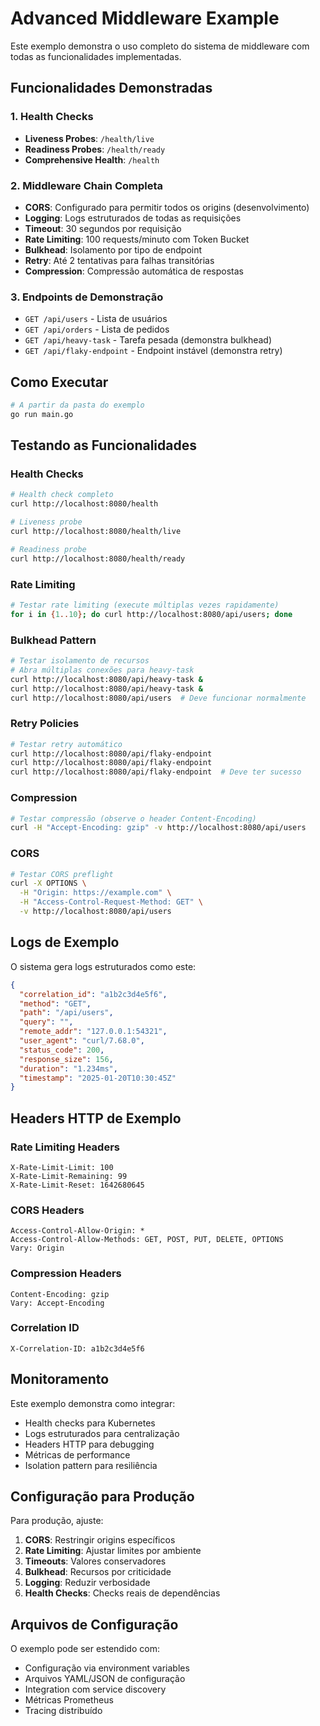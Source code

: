 # Advanced Middleware Example

Este exemplo demonstra o uso completo do sistema de middleware com todas as funcionalidades implementadas.

## Funcionalidades Demonstradas

### 1. Health Checks
- **Liveness Probes**: `/health/live`
- **Readiness Probes**: `/health/ready` 
- **Comprehensive Health**: `/health`

### 2. Middleware Chain Completa
- **CORS**: Configurado para permitir todos os origins (desenvolvimento)
- **Logging**: Logs estruturados de todas as requisições
- **Timeout**: 30 segundos por requisição
- **Rate Limiting**: 100 requests/minuto com Token Bucket
- **Bulkhead**: Isolamento por tipo de endpoint
- **Retry**: Até 2 tentativas para falhas transitórias
- **Compression**: Compressão automática de respostas

### 3. Endpoints de Demonstração
- `GET /api/users` - Lista de usuários
- `GET /api/orders` - Lista de pedidos  
- `GET /api/heavy-task` - Tarefa pesada (demonstra bulkhead)
- `GET /api/flaky-endpoint` - Endpoint instável (demonstra retry)

## Como Executar

```bash
# A partir da pasta do exemplo
go run main.go
```

## Testando as Funcionalidades

### Health Checks

```bash
# Health check completo
curl http://localhost:8080/health

# Liveness probe
curl http://localhost:8080/health/live

# Readiness probe  
curl http://localhost:8080/health/ready
```

### Rate Limiting

```bash
# Testar rate limiting (execute múltiplas vezes rapidamente)
for i in {1..10}; do curl http://localhost:8080/api/users; done
```

### Bulkhead Pattern

```bash
# Testar isolamento de recursos
# Abra múltiplas conexões para heavy-task
curl http://localhost:8080/api/heavy-task &
curl http://localhost:8080/api/heavy-task &
curl http://localhost:8080/api/users  # Deve funcionar normalmente
```

### Retry Policies

```bash
# Testar retry automático
curl http://localhost:8080/api/flaky-endpoint
curl http://localhost:8080/api/flaky-endpoint
curl http://localhost:8080/api/flaky-endpoint  # Deve ter sucesso
```

### Compression

```bash
# Testar compressão (observe o header Content-Encoding)
curl -H "Accept-Encoding: gzip" -v http://localhost:8080/api/users
```

### CORS

```bash
# Testar CORS preflight
curl -X OPTIONS \
  -H "Origin: https://example.com" \
  -H "Access-Control-Request-Method: GET" \
  -v http://localhost:8080/api/users
```

## Logs de Exemplo

O sistema gera logs estruturados como este:

```json
{
  "correlation_id": "a1b2c3d4e5f6",
  "method": "GET",
  "path": "/api/users",
  "query": "",
  "remote_addr": "127.0.0.1:54321",
  "user_agent": "curl/7.68.0",
  "status_code": 200,
  "response_size": 156,
  "duration": "1.234ms",
  "timestamp": "2025-01-20T10:30:45Z"
}
```

## Headers HTTP de Exemplo

### Rate Limiting Headers
```
X-Rate-Limit-Limit: 100
X-Rate-Limit-Remaining: 99
X-Rate-Limit-Reset: 1642680645
```

### CORS Headers
```
Access-Control-Allow-Origin: *
Access-Control-Allow-Methods: GET, POST, PUT, DELETE, OPTIONS
Vary: Origin
```

### Compression Headers
```
Content-Encoding: gzip
Vary: Accept-Encoding
```

### Correlation ID
```
X-Correlation-ID: a1b2c3d4e5f6
```

## Monitoramento

Este exemplo demonstra como integrar:
- Health checks para Kubernetes
- Logs estruturados para centralização
- Headers HTTP para debugging
- Métricas de performance
- Isolation pattern para resiliência

## Configuração para Produção

Para produção, ajuste:

1. **CORS**: Restringir origins específicos
2. **Rate Limiting**: Ajustar limites por ambiente
3. **Timeouts**: Valores conservadores
4. **Bulkhead**: Recursos por criticidade
5. **Logging**: Reduzir verbosidade
6. **Health Checks**: Checks reais de dependências

## Arquivos de Configuração

O exemplo pode ser estendido com:
- Configuração via environment variables
- Arquivos YAML/JSON de configuração
- Integration com service discovery
- Métricas Prometheus
- Tracing distribuído
